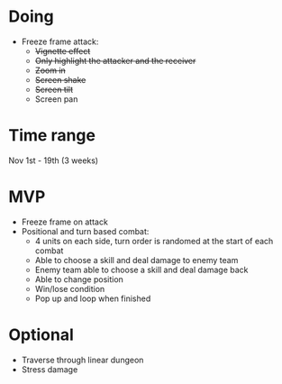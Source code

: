 # Doing
* Freeze frame attack:
    * ~~Vignette effect~~
    * ~~Only highlight the attacker and the receiver~~
    * ~~Zoom in~~
    * ~~Screen shake~~
    * ~~Screen tilt~~
    * Screen pan
# Time range
Nov 1st - 19th (3 weeks)
# MVP
* Freeze frame on attack
* Positional and turn based combat:
    * 4 units on each side, turn order is randomed at the start of each combat
    * Able to choose a skill and deal damage to enemy team
    * Enemy team able to choose a skill and deal damage back
    * Able to change position
    * Win/lose condition
    * Pop up and loop when finished
# Optional
* Traverse through linear dungeon
* Stress damage